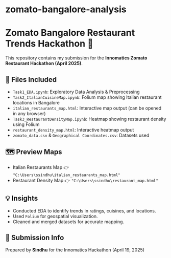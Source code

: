 # zomato-bangalore-analysis
# Zomato Bangalore Restaurant Trends Hackathon 🚀

This repository contains my submission for the **Innomatics Zomato Restaurant Hackathon (April 2025)**.

## 📁 Files Included
- `Task1_EDA.ipynb`: Exploratory Data Analysis & Preprocessing
- `Task2_ItalianCuisineMap.ipynb`: Folium map showing Italian restaurant locations in Bangalore
- `italian_restaurants_map.html`: Interactive map output (can be opened in any browser)
- `Task3_RestaurantDensityMap.ipynb`: Heatmap showing restaurant density using Folium
- `restaurant_density_map.html`: Interactive heatmap output
- `zomato_data.csv` & `Geographical Coordinates.csv`: Datasets used

## 🗺️ Preview Maps
- Italian Restaurants Map 👉 `"C:\Users\ssindhu\italian_restaurants_map.html"`
- Restaurant Density Map 👉 `"C:\Users\ssindhu\restaurant_map.html"`

## 💡 Insights
- Conducted EDA to identify trends in ratings, cuisines, and locations.
- Used `Folium` for geospatial visualization.
- Cleaned and merged datasets for accurate mapping.

## 🔗 Submission Info
Prepared by **Sindhu** for the Innomatics Hackathon (April 19, 2025)

